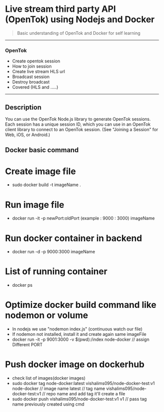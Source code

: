 # Live stream third party API (OpenTok) using Nodejs and Docker

> Basic understanding of OpenTok and Docker for self learning

---

### OpenTok
- Create opentok session
- How to join session
- Create live stream HLS url
- Broadcast session
- Destroy broadcast
- Covered (HLS and .....)

---

## Description

You can use the OpenTok Node.js library to generate OpenTok sessions. Each session has a unique session ID, which you can use in an OpenTok client library to connect to an OpenTok session. (See "Joining a Session" for Web, iOS, or Android.)

## Docker basic command

# Create image file

- sudo docker build -t imageName .

# Run image file

- docker run -it -p newPort:oldPort (example : 9000 : 3000) imageName

# Run docker container in backend

- docker run -d -p 9000:3000 imageName

# List of running container

- docker ps

# Optimize docker build command like nodemon or volume
 - In nodejs we use "nodemon index.js" (continuous watch our file)
 - If nodemon not installed, install it and create again same imageFile
 - docker run -it -p 9001:3000 -v $(pwd):/index node-docker // assign Different PORT

# Push docker image on dockerhub
 - check list of images(docker images)
 - sudo docker tag node-docker:latest vishalims095/node-docker-test:v1
    node-docker // image name
    latest // tag name
    vishalims095/node-docker-test:v1 // repo name and add tag it'll create a file
 - sudo docker push vishalims095/node-docker-test:v1
    v1 // pass tag name previously created using cmd
